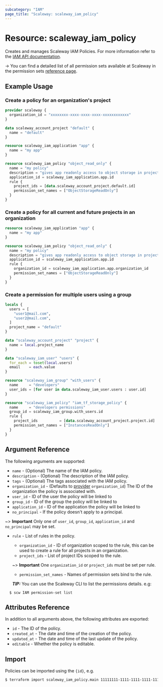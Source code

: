 ```yaml
---
subcategory: "IAM"
page_title: "Scaleway: scaleway_iam_policy"
---
```


# Resource: scaleway_iam_policy

Creates and manages Scaleway IAM Policies. For more information refer to the [IAM API documentation](https://www.scaleway.com/en/developers/api/IAM/#policies-54b8a7).

-> You can find a detailed list of all permission sets available at Scaleway in the permission sets [reference page](https://www.scaleway.com/en/docs/identity-and-access-management/IAM/reference-content/permission-sets/).

## Example Usage

### Create a policy for an organization's project

```terraform
provider scaleway {
  organization_id = "xxxxxxxx-xxxx-xxxx-xxxx-xxxxxxxxxxxx"
}

data scaleway_account_project "default" {
  name = "default"
}

resource scaleway_iam_application "app" {
  name = "my app"
}

resource scaleway_iam_policy "object_read_only" {
  name = "my policy"
  description = "gives app readonly access to object storage in project"
  application_id = scaleway_iam_application.app.id
  rule {
    project_ids = [data.scaleway_account_project.default.id]
    permission_set_names = ["ObjectStorageReadOnly"]
  }
}
```

### Create a policy for all current and future projects in an organization

```terraform
resource scaleway_iam_application "app" {
  name = "my app"
}

resource scaleway_iam_policy "object_read_only" {
  name = "my policy"
  description = "gives app readonly access to object storage in project"
  application_id = scaleway_iam_application.app.id
  rule {
    organization_id = scaleway_iam_application.app.organization_id
    permission_set_names = ["ObjectStorageReadOnly"]
  }
}
```

### Create a permission for multiple users using a group

```terraform
locals {
  users = [
    "user1@mail.com",
    "user2@mail.com",
  ]
  project_name = "default"
}

data "scaleway_account_project" "project" {
  name = local.project_name
}

data "scaleway_iam_user" "users" {
  for_each = toset(local.users)
  email    = each.value
}

resource "scaleway_iam_group" "with_users" {
  name     = "developers"
  user_ids = [for user in data.scaleway_iam_user.users : user.id]
}

resource "scaleway_iam_policy" "iam_tf_storage_policy" {
  name     = "developers permissions"
  group_id = scaleway_iam_group.with_users.id
  rule {
    project_ids          = [data.scaleway_account_project.project.id]
    permission_set_names = ["InstancesReadOnly"]
  }
}
```

## Argument Reference

The following arguments are supported:

- `name` - (Optional) The name of the IAM policy.
- `description` - (Optional) The description of the IAM policy.
- `tags` - (Optional) The tags associated with the IAM policy.
- `organization_id` - (Defaults to [provider](../index.md#organization_d) `organization_id`) The ID of the organization the policy is associated with.
- `user_id` - ID of the user the policy will be linked to
- `group_id` - ID of the group the policy will be linked to
- `application_id` - ID of the application the policy will be linked to
- `no_principal` - If the policy doesn't apply to a principal.

~> **Important** Only one of `user_id`, `group_id`, `application_id` and `no_principal` may be set.

- `rule` - List of rules in the policy.

    - `organization_id` - ID of organization scoped to the rule, this can be used to create a rule for all projects in an organization.
    - `project_ids` - List of project IDs scoped to the rule.

    ~> **Important** One `organization_id` or `project_ids` must be set per rule.

    - `permission_set_names` - Names of permission sets bind to the rule.

  **_TIP:_** You can use the Scaleway CLI to list the permissions details. e.g:

```shell
  $ scw IAM permission-set list
```

## Attributes Reference

In addition to all arguments above, the following attributes are exported:

- `id` - The ID of the policy.
- `created_at` - The date and time of the creation of the policy.
- `updated_at` - The date and time of the last update of the policy.
- `editable` - Whether the policy is editable.

## Import

Policies can be imported using the `{id}`, e.g.

```bash
$ terraform import scaleway_iam_policy.main 11111111-1111-1111-1111-111111111111
```
